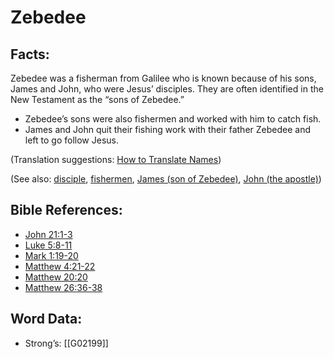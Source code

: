 # Zebedee

## Facts:

Zebedee was a fisherman from Galilee who is known because of his sons, James and John, who were Jesus’ disciples. They are often identified in the New Testament as the “sons of Zebedee.”

* Zebedee’s sons were also fishermen and worked with him to catch fish.
* James and John quit their fishing work with their father Zebedee and left to go follow Jesus.

(Translation suggestions: [How to Translate Names](../../translate/translate-names))

(See also: [disciple](../kt/disciple.md), [fishermen](../other/fisherman.md), [James (son of Zebedee)](../names/jamessonofzebedee.md), [John (the apostle)](../names/johntheapostle.md))

## Bible References:

* [John 21:1-3](rc://en/tn/help/jhn/21/01)
* [Luke 5:8-11](rc://en/tn/help/luk/05/08)
* [Mark 1:19-20](rc://en/tn/help/mrk/01/19)
* [Matthew 4:21-22](rc://en/tn/help/mat/04/21)
* [Matthew 20:20](rc://en/tn/help/mat/20/20)
* [Matthew 26:36-38](rc://en/tn/help/mat/26/36)

## Word Data:

* Strong’s: [[G02199]]
